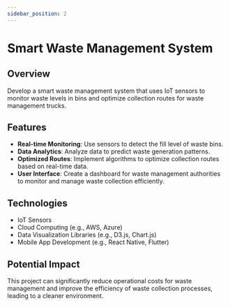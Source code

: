 ```yaml
---
sidebar_position: 2
---
```


# Smart Waste Management System

## Overview
Develop a smart waste management system that uses IoT sensors to monitor waste levels in bins and optimize collection routes for waste management trucks.

## Features
- **Real-time Monitoring**: Use sensors to detect the fill level of waste bins.
- **Data Analytics**: Analyze data to predict waste generation patterns.
- **Optimized Routes**: Implement algorithms to optimize collection routes based on real-time data.
- **User Interface**: Create a dashboard for waste management authorities to monitor and manage waste collection efficiently.

## Technologies
- IoT Sensors
- Cloud Computing (e.g., AWS, Azure)
- Data Visualization Libraries (e.g., D3.js, Chart.js)
- Mobile App Development (e.g., React Native, Flutter)

## Potential Impact
This project can significantly reduce operational costs for waste management and improve the efficiency of waste collection processes, leading to a cleaner environment.